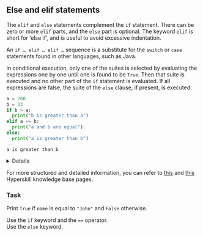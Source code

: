 ## Else and elif statements

The `elif` and `else` statements complement the `if` statement. 
There can be zero or more `elif` parts, and the `else` part is optional. The keyword 
`elif` is short for ‘else if’, and is useful to avoid excessive indentation.

<div class="hint">An <code>if … elif … elif …</code> sequence is a substitute for the <code>switch</code> or 
<code>case</code> statements found in other languages, such as Java.</div>

In conditional execution, only one of the suites is selected by evaluating the expressions one by one until one is found 
to be `True`. Then that suite is executed and no other part of the `if` statement is evaluated. 
If all expressions are false, the suite of the `else` clause, if present, is executed.


```python
a = 200
b = 33
if b > a:
  print("b is greater than a")
elif a == b:
  print("a and b are equal")
else:
  print("a is greater than b")
```
```text
a is greater than b
```

<details>

A simple if-else statement can also be fit in one line of code, just like we have shown in the previous task. For example,
```python
if a > b:
    a += 1
else: 
    a -= 1
```
can be written as
```python
a += 1 if a > b else a -= 1
```
</details>
  
For more structured and detailed information, you can refer to [this](https://hyperskill.org/learn/step/5932?utm_source=jba&utm_medium=jba_courses_links) and [this](https://hyperskill.org/learn/step/5926?utm_source=jba&utm_medium=jba_courses_links) Hyperskill knowledge base pages.

### Task
Print `True` if `name` is equal to `"John"` and `False` otherwise.  

<div class='hint'>Use the <code>if</code> keyword and the <code>==</code> operator.</div>
<div class='hint'>Use the <code>else</code> keyword.</div>
